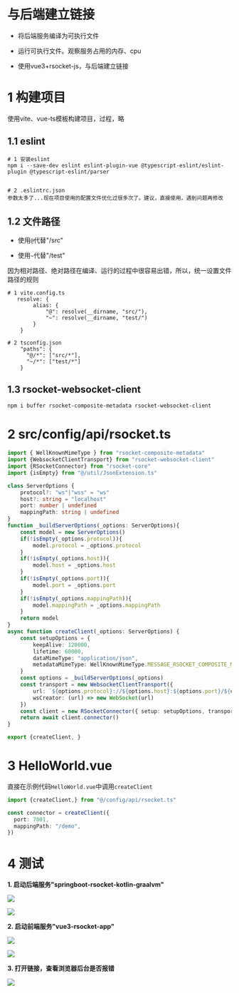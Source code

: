 # 与后端建立链接

- 将后端服务编译为可执行文件

- 运行可执行文件。观察服务占用的内存、cpu

- 使用vue3+rsocket-js，与后端建立链接

# 1 构建项目

使用vite、vue-ts模板构建项目，过程，略

## 1.1 eslint

```
# 1 安装eslint
npm i --save-dev eslint eslint-plugin-vue @typescript-eslint/eslint-plugin @typescript-eslint/parser


# 2 .eslintrc.json
参数太多了...现在项目使用的配置文件优化过很多次了。建议，直接使用，遇到问题再修改
```

## 1.2 文件路径

- 使用`@`代替"/src"

- 使用`~`代替"/test"

因为相对路径、绝对路径在编译、运行的过程中很容易出错，所以，统一设置文件路径的规则

```
# 1 vite.config.ts
   resolve: {
        alias: {
            "@": resolve(__dirname, "src/"),
            "~": resolve(__dirname, "test/")
        }
    }

# 2 tsconfig.json
    "paths": {
      "@/*": ["src/*"],
      "~/*": ["test/*"]
    }
```

## 1.3 rsocket-websocket-client

```
npm i buffer rsocket-composite-metadata rsocket-websocket-client
```

# 2 src/config/api/rsocket.ts

```typescript
import { WellKnownMimeType } from "rsocket-composite-metadata"
import {WebsocketClientTransport} from "rsocket-websocket-client"
import {RSocketConnector} from "rsocket-core"
import {isEmpty} from "@/util/JsonExtension.ts"

class ServerOptions {
    protocol?: "ws"|"wss" = "ws"
    host?: string = "localhost"
    port: number | undefined
    mappingPath: string | undefined
}
function _buildServerOptions(_options: ServerOptions){
    const model = new ServerOptions()
    if(!isEmpty(_options.protocol)){
        model.protocol = _options.protocol
    }
    if(!isEmpty(_options.host)){
        model.host = _options.host
    }
    if(!isEmpty(_options.port)){
        model.port = _options.port
    }
    if(!isEmpty(_options.mappingPath)){
        model.mappingPath = _options.mappingPath
    }
    return model
}
async function createClient(_options: ServerOptions) {
    const setupOptions = {
        keepAlive: 120000,
        lifetime: 60000,
        dataMimeType: "application/json",
        metadataMimeType: WellKnownMimeType.MESSAGE_RSOCKET_COMPOSITE_METADATA.string,
    }
    const options = _buildServerOptions(_options)
    const transport = new WebsocketClientTransport({
        url: `${options.protocol}://${options.host}:${options.port}/${options.mappingPath}`,
        wsCreator: (url) => new WebSocket(url)
    })
    const client = new RSocketConnector({ setup: setupOptions, transport })
    return await client.connector()
}

export {createClient, }
```

# 3 HelloWorld.vue

直接在示例代码`HelloWorld.vue`中调用`createClient`

```typescript
import {createClient,} from "@/config/api/rsocket.ts"

const connector = createClient({
  port: 7001,
  mappingPath: "/demo",
})
```

# 4 测试

**1. 启动后端服务"springboot-rsocket-kotlin-graalvm"**

![](assets/2023-09-29-13-16-28-image.png)

![](assets/2023-09-29-13-18-04-image.png)

**2. 启动前端服务"vue3-rsocket-app"**

![](assets/2023-09-29-13-24-56-image.png)

![](assets/2023-09-29-13-22-44-image.png)

**3. 打开链接，查看浏览器后台是否报错**

![](assets/2023-09-29-13-32-39-image.png)
